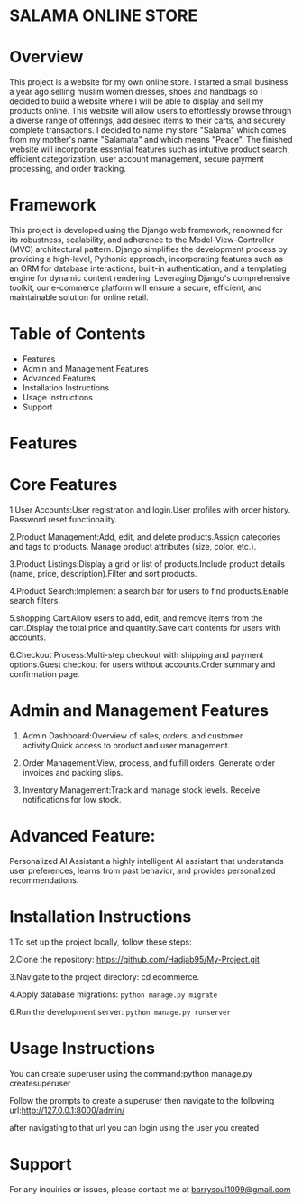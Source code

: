 # SALAMA ONLINE STORE
# Overview 

This project is a website for my own online store. I started a small business a year ago selling muslim women dresses, shoes and handbags so I decided to build a website where I will be able to display and sell my products online. This website will allow users to effortlessly browse through a diverse range of offerings, add desired items to their carts, and securely complete transactions. I decided to name my store "Salama" which comes from my mother's name "Salamata" and which means "Peace". The finished website will incorporate essential features such as intuitive product search, efficient categorization, user account management, secure payment processing, and order tracking. 

# Framework
This project is developed using the Django web framework, renowned for its robustness, scalability, and adherence to the Model-View-Controller (MVC) architectural pattern. Django simplifies the development process by providing a high-level, Pythonic approach, incorporating features such as an ORM for database interactions, built-in authentication, and a templating engine for dynamic content rendering. Leveraging Django's comprehensive toolkit, our e-commerce platform will ensure a secure, efficient, and maintainable solution for online retail.

# Table of Contents
* Features
* Admin and Management Features
* Advanced Features
* Installation Instructions
* Usage Instructions
* Support



# Features
# Core Features
1.User Accounts:User registration and login.User profiles with order history. Password reset functionality.

2.Product Management:Add, edit, and delete products.Assign categories and tags to products. Manage product attributes (size, color, etc.).

3.Product Listings:Display a grid or list of products.Include product details (name, price, description).Filter and sort products.

4.Product Search:Implement a search bar for users to find products.Enable search filters.

5.shopping Cart:Allow users to add, edit, and remove items from the cart.Display the total price and quantity.Save cart contents for users with accounts.

6.Checkout Process:Multi-step checkout with shipping and payment options.Guest checkout for users without accounts.Order summary and confirmation page.



# Admin and Management Features
1. Admin Dashboard:Overview of sales, orders, and customer activity.Quick access to product and user management.

2. Order Management:View, process, and fulfill orders. Generate order invoices and packing slips.

3. Inventory Management:Track and manage stock levels. Receive notifications for low stock.


# Advanced Feature:
Personalized AI Assistant:a highly intelligent AI assistant that understands user preferences, learns from past behavior, and provides personalized recommendations.

# Installation Instructions
1.To set up the project locally, follow these steps:

2.Clone the repository: https://github.com/Hadjab95/My-Project.git

3.Navigate to the project directory: cd ecommerce. 

4.Apply database migrations: `python manage.py migrate`

6.Run the development server: `python manage.py runserver`

# Usage Instructions

You can create superuser using the command:python manage.py createsuperuser

Follow the prompts to create a superuser then navigate to the following url:http://127.0.0.1:8000/admin/

after navigating to that url you can login using the user you created

# Support
For any inquiries or issues, please contact me at barrysoul1099@gmail.com
